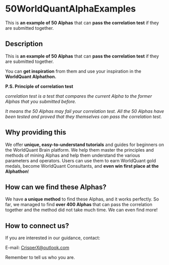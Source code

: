 # 50WorldQuantAlphaExamples
This is **an example of 50 Alphas** that can **pass the correlation test** if they are submitted together. 

## Description 

This is **an example of 50 Alphas** that can **pass the correlation test** if they are submitted together.

You can **get inspiration** from them and use your inspiration in the **WorldQuant Alphathon.**

**P.S. Principle of correlation test**

*correlation test is a test that compares the current Alpha to the former Alphas that you submitted before.*

*It means the 50 Alphas may fail your correlation test. All the 50 Alphas have been tested and proved that they themselves can pass the correlation test.*

## Why providing this
We offer **unique, easy-to-understand tutorials** and guides for beginners on the WorldQuant Brain platform. We help them master the principles and methods of mining Alphas and help them understand the various parameters and operators. Users can use them to earn WorldQuant gold medals, become WorldQuant Consultants, and **even win first place at the Alphathon**!

## How can we find these Alphas?
We have **a unique method** to find these Alphas, and it works perfectly. So far, we managed to find **over 400 Alphas** that can pass the correlation together and the method did not take much time. We can even find more! 

## How to connect us?
If you are interested in our guidance, contact:

E-mail: CrisperX@outlook.com

Remember to tell us who you are.
